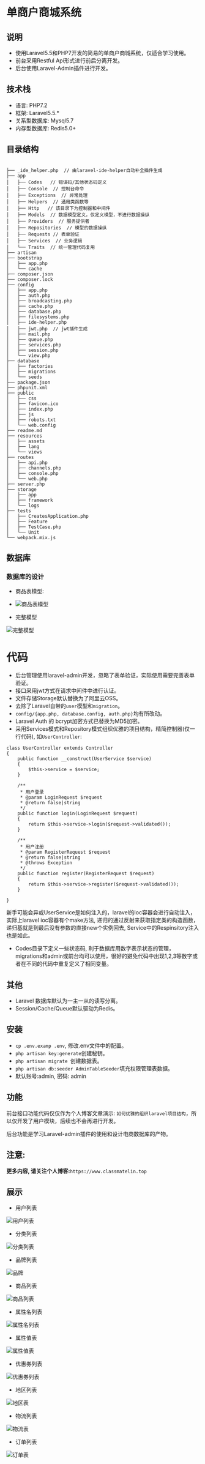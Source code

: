 # 单商户商城系统

## 说明

- 使用Laravel5.5和PHP7开发的简易的单商户商城系统，仅适合学习使用。
- 前台采用Restful Api形式进行前后分离开发。
- 后台使用Laravel-Admin插件进行开发。


## 技术栈

- 语言: PHP7.2
- 框架: Laravel5.5.*
- 关系型数据库: Mysql5.7
- 内存型数据库: Redis5.0+

## 目录结构

```text

├── _ide_helper.php  // 由laravel-ide-helper自动补全插件生成
├── app
│   ├── Codes   // 错误码/其他状态码定义
│   ├── Console  // 控制台命令
│   ├── Exceptions  // 异常处理
│   ├── Helpers  // 通用类函数等
│   ├── Http   // 该目录下为控制器和中间件
│   ├── Models  // 数据模型定义，仅定义模型，不进行数据操纵
│   ├── Providers  // 服务提供者
│   ├── Repositories  // 模型的数据操纵
│   ├── Requests // 表单验证
│   ├── Services  // 业务逻辑
│   └── Traits  // 统一管理代码复用
├── artisan
├── bootstrap
│   ├── app.php
│   └── cache
├── composer.json
├── composer.lock
├── config
│   ├── app.php
│   ├── auth.php
│   ├── broadcasting.php
│   ├── cache.php
│   ├── database.php
│   ├── filesystems.php
│   ├── ide-helper.php
│   ├── jwt.php  // jwt插件生成
│   ├── mail.php
│   ├── queue.php
│   ├── services.php
│   ├── session.php
│   └── view.php
├── database
│   ├── factories
│   ├── migrations
│   └── seeds
├── package.json
├── phpunit.xml
├── public
│   ├── css
│   ├── favicon.ico
│   ├── index.php
│   ├── js
│   ├── robots.txt
│   └── web.config
├── readme.md
├── resources
│   ├── assets
│   ├── lang
│   └── views
├── routes
│   ├── api.php
│   ├── channels.php
│   ├── console.php
│   └── web.php
├── server.php
├── storage
│   ├── app
│   ├── framework
│   └── logs
├── tests
│   ├── CreatesApplication.php
│   ├── Feature
│   ├── TestCase.php
│   └── Unit
└── webpack.mix.js

```
## 数据库

### 数据库的设计

- 商品表模型:

- ![商品表模型](./docs/imgs/goods_table.png)



- 完整模型

  

![完整模型](./docs/imgs/all.png)



# 代码



- 后台管理使用laravel-admin开发，忽略了表单验证，实际使用需要完善表单验证。
- 接口采用jwt方式在请求中间件中进行认证。
- 文件存储Storage默认替换为了阿里云OSS。
- 去除了Laravel自带的`user`模型和`migration`。
- `config/{app.php, database.config, auth.php}`均有所改动。
- Laravel Auth 的 bcrypt加密方式已替换为MD5加密。
- 采用Services模式和Repository模式组织优雅的项目结构，精简控制器(仅一行代码), 如`UserController`:

```
class UserController extends Controller
{
    public function __construct(UserService $service)
    {
        $this->service = $service;
    }

    /**
     * 用户登录
     * @param LoginRequest $request
     * @return false|string
     */
    public function login(LoginRequest $request)
    {
        return $this->service->login($request->validated());
    }

    /**
     * 用户注册
     * @param RegisterRequest $request
     * @return false|string
     * @throws Exception
     */
    public function register(RegisterRequest $request)
    {
        return $this->service->register($request->validated());
    }

}
```

新手可能会异或UserService是如何注入的，laravel的ioc容器会进行自动注入，实际上laravel ioc容器有个make方法, 递归的通过反射来获取指定类的构造函数，递归基就是到最后没有参数的直接new个实例回去, Service中的Respinsitory注入也是如此。

- Codes目录下定义一些状态码, 利于数据库用数字表示状态的管理，migrations和admin或前台均可以使用，很好的避免代码中出现1,2,3等数字或者在不同的代码中重复定义了相同变量。



## 其他

- Laravel 数据库默认为一主一从的读写分离。
- Session/Cache/Queue默认驱动为Redis。



## 安装

- ```cp .env.examp .env```, 修改.env文件中的配置。
- `php artisan key:generate`创建秘钥。
- `php artisan migrate `创建数据表。
- `php artisan db:seeder AdminTableSeeder`填充权限管理表数据。
- 默认账号:admin, 密码: admin

## 功能

前台接口功能代码仅仅作为个人博客文章演示: `如何优雅的组织laravel项目结构`，所以仅开发了用户模块，后续也不会再进行开发。

后台功能是学习Laravel-admin插件的使用和设计电商数据库的产物。


## 注意:

**更多内容, 请关注个人博客:**`https://www.classmatelin.top`


## 展示



- 用户列表



![用户列表](./docs/imgs/user.png)



- 分类列表



![分类列表](./docs/imgs/category.png)



- 品牌列表



![品牌](./docs/imgs/brand.png)

- 商品列表

![商品列表](./docs/imgs/goods.png)



- 属性名列表

![属性名列表](./docs/imgs/prop_name.png)



- 属性值表

![属性值表](./docs/imgs/prop_value.png)

- 优惠券列表

![优惠券列表](./docs/imgs/coupon.png)

- 地区列表

 ![地区表](./docs/imgs/area.png)

- 物流列表

 ![物流表](./docs/imgs/ship.png)

- 订单列表

 ![订单表](./docs/imgs/order.png)

